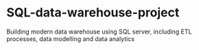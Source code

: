 # SQL-data-warehouse-project
Building modern data warehouse using SQL server, including ETL processes, data modelling and data analytics
